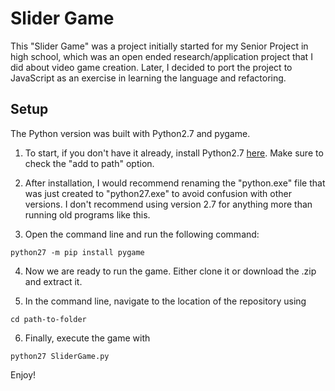 # Slider Game

This "Slider Game" was a project initially started for my Senior Project in high school, which was an open ended research/application project that I did about video game creation. Later, I decided to port the project to JavaScript as an exercise in learning the language and refactoring.

## Setup

The Python version was built with Python2.7 and pygame.

1.  To start, if you don't have it already, install Python2.7 [here](https://www.python.org/downloads/release/python-2713/). Make sure to check the "add to path" option.

2.  After installation, I would recommend renaming the "python.exe" file that was just created to "python27.exe" to avoid confusion with other versions. I don't recommend using version 2.7 for anything more than running old programs like this.

3.  Open the command line and run the following command:

```
python27 -m pip install pygame
```

4.  Now we are ready to run the game. Either clone it or download the .zip and extract it.

5.  In the command line, navigate to the location of the repository using 

```
cd path-to-folder
```

6.  Finally, execute the game with 

```
python27 SliderGame.py
```

Enjoy!
